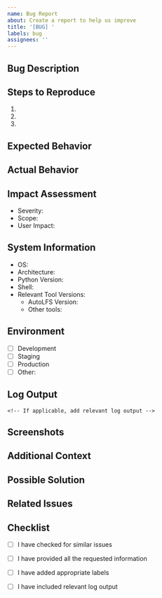 ```yaml
---
name: Bug Report
about: Create a report to help us improve
title: '[BUG] '
labels: bug
assignees: ''
---
```


## Bug Description
<!-- A clear and concise description of what the bug is -->

## Steps to Reproduce
1. <!-- First Step -->
2. <!-- Second Step -->
3. <!-- and so on... -->

## Expected Behavior
<!-- What you expected to happen -->

## Actual Behavior
<!-- What actually happened -->

## Impact Assessment
- Severity: <!-- High/Medium/Low -->
- Scope: <!-- Single feature/Multiple features/System-wide -->
- User Impact: <!-- How many users are affected? -->

## System Information
- OS: <!-- e.g., Ubuntu 22.04 -->
- Architecture: <!-- e.g., x86_64 -->
- Python Version: <!-- if applicable -->
- Shell: <!-- e.g., bash 5.2 -->
- Relevant Tool Versions:
  - AutoLFS Version: <!-- e.g., 1.0.0 -->
  - Other tools: <!-- List any other relevant tool versions -->

## Environment
- [ ] Development
- [ ] Staging
- [ ] Production
- [ ] Other: <!-- specify -->

## Log Output
```
<!-- If applicable, add relevant log output -->
```

## Screenshots
<!-- If applicable, add screenshots to help explain your problem -->

## Additional Context
<!-- Add any other context about the problem here -->

## Possible Solution
<!-- If you have suggestions on a fix/reason for the bug, please describe it here -->

## Related Issues
<!-- Link any related issues here -->

## Checklist
- [ ] I have checked for similar issues
- [ ] I have provided all the requested information
- [ ] I have added appropriate labels
- [ ] I have included relevant log output

